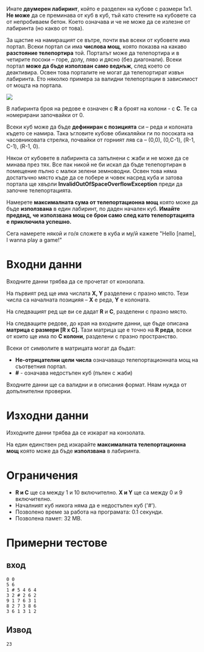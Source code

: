 Инате **двумерен лабиринт**, който е разделен на кубове с размери 1х1. **Не може** да се преминава от куб в куб, тъй като стените на кубовете
са от непробиваем бетон. Което означава и че не може да се излезне от лабиринта (но какво от това).

За щастие на намиращият се вътре, почти във всеки от кубовете има портал. Всеки портал си има **числова мощ**, която показва на какаво **разстояние телепортира** той. Порталът може да телепортира и в четирите посоки – горе, долу, ляво и дясно (без диагонали). Всеки портал **може да бъде използван** **само веднъж**, след което се деактивира. Освен това порталите не могат да телепортират извън лабиринта. Ето няколко примера за валидни телепортации в зависимост от мощта на портала.

<img src="https://raw.githubusercontent.com/Minkov/judge-tasks/master/problems/intermediate/12graphs/06portals/teleports.png">

В лабиринта броя на редове е означен с **R** а броят на колони - с **C**. Те са номерирани започвайки от 0.

Всеки куб може да бъде **дефиниран с позицията** си – реда и колоната където се намира. Така ъгловите кубове обикаляйки ги по посоката на часовниковата стрелка, почвайки от горният ляв са – (0,0), (0,C-1), (R-1, C-1), (R-1, 0).

Някои от кубовете в лабиринта са запълнени с жаби и не може да се минава през тях. Все пак никой не би искал да бъде телепортиран в помещение пълно с малки зелени  земноводни. Освен това няма достатъчно място къде да се побере и човек насред куба и затова портала ще хвърли **InvalidOutOfSpaceOverflowException** преди да  започне телепортацията.

Намерете **максималната сума от телепортационна мощ** която може да бъде **използвана** в един лабиринт, по даден начален куб. **Имайте предвид, че използвана мощ се брои само след като телепортацията е приключила успешно.**

Сега намерете някой и го/я сложете в куба и му/й кажете "Hello \[name\], I wanna play a game\!"

# Входни данни

Входните данни трябва да се прочетат от конзолата.

На първият ред ще има числата **X, Y** разделени с празно място. Тези числа са началната позицияя – **X** е реда, **Y** е колоната.

На следващият ред ще ви се дадат **R** и **C**, разделени с празно място.

На следващите редове, до края на входните данни, ще бъде описана **матрица с размери \[R x C\].** Тази матрица ще е точно на **R реда**, всеки от които ще има по **C колони**, разделени с празно пространство.

Всеки от символите в матрицата могат да бъдат:
  - **Не-отрицателни цели числа** означаващо телепортационната мощ на
    съответния портал.
  - **\#** - означава недостъпен куб (пълен с жаби)

Входните данни ще са валидни и в описания формат. Няам нужда от допълнителни проверки.

# Изходни данни

Изходните данни трябва да се изкарат на конзолата.

На един единствен ред изкарайте **максималната телепортационна мощ** която може да бъде **използвана** в лабиринта.

# Ограничения

  - **R и C** ще са между 1 и 10 включително. **X и Y** ще са между 0 и 9 включително.
  - Началният куб никога няма да е недостъпен куб ('\#').
  - Позволено време за работа на програмата: 0.1 секунди.
  - Позволена памет: 32 MB.

# Примерни тестове

## вход

```
0 0
5 6
1 # 5 4 6 4
3 2 # 2 6 2
9 1 7 6 3 1 
8 2 7 3 8 6
3 6 1 3 1 2
```

## Извод

```
23
```